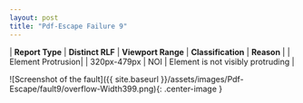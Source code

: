 ```yaml
---
layout: post
title: "Pdf-Escape Failure 9"
---
```

| **Report Type** | **Distinct RLF** | **Viewport Range** | **Classification** | **Reason** |
| Element Protrusion|  | 320px-479px | NOI | Element is not visibly protruding | 

![Screenshot of the fault]({{ site.baseurl }}/assets/images/Pdf-Escape/fault9/overflow-Width399.png){: .center-image }